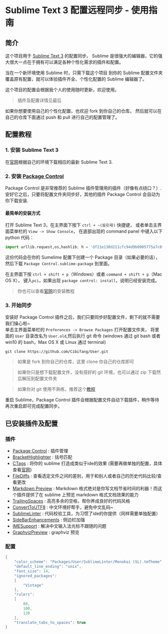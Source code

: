 # Sublime Text 3 配置远程同步 - 使用指南

## 简介

这个项目用于 [Sublime Text 3](https://www.sublimetext.com/) 的配置同步。
Sublime 是很强大的编辑器，它的强大很大一点在于拥有可以满足各种个性化需求的插件和配置。

当在一个新环境使用 Sublime 时，只需下载这个项目
到你的 Sublime 配置文件夹覆盖原有配置，就可以体验插件齐全、个性化配置的 Sublime 编辑器了。

这个项目的配置会根据我个人的使用随时更新，欢迎使用。  

> 插件及配置详情见最后  

如果你想要使用自己的个性化配置，也欢迎 fork 到你自己的仓库，
然后就可以在自己的仓库下面通过 push 和 pull 进行自己的配置管理了。

## 配置教程

### 1. 安装 Sublime Text 3

在[官网](https://www.sublimetext.com/3)根据自己的环境下载相应的最新 Sublime Text 3.

### 2. 安装 [Package Control](https://packagecontrol.io/)

Package Control 是非常推荐的 Sublime 插件管理用的插件（好像有点绕口？）.
安好它之后，只要将配置文件夹同步好，其他的插件 Package Control 会自动为你下载安装.

#### 最简单的安装方式

打开 Sublime Text 3，在主界面下按下 `ctrl + ~(反引号)` 快捷键，
或者单击主界面菜单栏的 `View -> Show Console`，
在底部出现的 command panel 中键入以下 python 代码：

```python
import urllib.request,os,hashlib; h = 'df21e130d211cfc94d9b0905775a7c0f' + '1e3d39e33b79698005270310898eea76'; pf = 'Package Control.sublime-package'; ipp = sublime.installed_packages_path(); urllib.request.install_opener( urllib.request.build_opener( urllib.request.ProxyHandler()) ); by = urllib.request.urlopen( 'http://packagecontrol.io/' + pf.replace(' ', '%20')).read(); dh = hashlib.sha256(by).hexdigest(); print('Error validating download (got %s instead of %s), please try manual install' % (dh, h)) if dh != h else open(os.path.join( ipp, pf), 'wb' ).write(by)
```

这份代码会在你的 Sumelime 配置下创建一个 Package 目录（如果必要的话），然后下载
`Package Control.sublime-package` 到里面。

在主界面下按 `ctrl + shift + p`（Windows）或者 `command + shift + p`（Mac OS X），
键入`pci`，如果出现 `package control: install`，说明已经安装完成。  

> 你也可以查看[官网](https://packagecontrol.io/installation)的安装教程

### 3. 开始同步

安装好 Package Control 插件之后，我们只要同步好配置文件，剩下的就不需要我们操心啦~  
单击主界面菜单栏的 `Preferences -> Browse Packages` 打开配置文件夹，
将里面的 `User` 目录改名为 `User.old`,然后执行 git 命令
(windows 通过 git bash 或者 win10 的 bash，Max OS X 或 Linux 通过 terminal)  

`git clone https://github.com/Cibifang/User.git`  

> 如果是 fork 到你自己的仓库，这里 clone 你自己的仓库即可  

> 如果你只是想下载配置文件，没有搭好的 git 环境，也可以通过 zip 下载然后解压到配置文件夹  

> 如果你对 git 使用不熟练，推荐这个[教程](http://www.liaoxuefeng.com/wiki/0013739516305929606dd18361248578c67b8067c8c017b000)  

重启 Sublime，Package Control 插件会根据配置文件自动下载插件，稍作等待再次重启即可完成配置同步。


## 已安装插件及配置

### 插件

* [Package Control](https://packagecontrol.io/) : 插件管理  
* [BracketHighlighter](https://github.com/facelessuser/BracketHighlighter) : 括号匹配  
* [CTags](https://github.com/SublimeText/CTags) : 将你的 sublime 打造成类似于ide的效果
(需要再做单独的配置，具体查看[官网](https://github.com/SublimeText/CTags))  
* [FileDiffs](https://github.com/colinta/SublimeFileDiffs) : 
查看选定文件之间的差别，用于和别人或者自己的历史代码比较/查看更改  
* [Markdown Preview](https://github.com/revolunet/sublimetext-markdown-preview) : 
Markdown 格式绝对是你写文档节省时间的利器！而这个插件提供了在 sublime 上预览 markdown 格式文档效果的能力  
* [TrailingSpaces](https://github.com/SublimeText/TrailingSpaces) : 高亮多余的空格，帮你养成良好的代码风格  
* [ConvertToUTF8](https://github.com/seanliang/ConvertToUTF8) : 中文环境好帮手，避免中文乱码~  
* [SublimeLinter](http://www.sublimelinter.com/en/latest/) : 代码校验工具，为习惯了ide的你提供（同样需要单独配置）  
* [SideBarEnhancements](https://github.com/titoBouzout/SideBarEnhancements/tree/st3) : 侧边栏加强  
* [IMESupport](https://github.com/chikatoike/IMESupport) : 解决中文输入法光标不跟随的问题  
* [GraphvizPreview](https://github.com/munro/SublimeGraphvizPreview) : graphviz 预览

### 配置

```c
{
    "color_scheme": "Packages/User/SublimeLinter/Monokai (SL).tmTheme",     //主题
    "default_line_ending": "unix",                                          //避免在windows环境编写linux代码产生不必要的格式错误
    "font_size": 14,                                                        //字体大小
    "ignored_packages":
    [
        "Vintage"
    ],
    "rulers":                                                               //在第80/100/120行先是竖线，养成良好代码风格
    [
        80,
        100,
        120
    ],
    "translate_tabs_to_spaces": true                                        //自动将tab转化为space，避免跨平台代码出错
}
```

